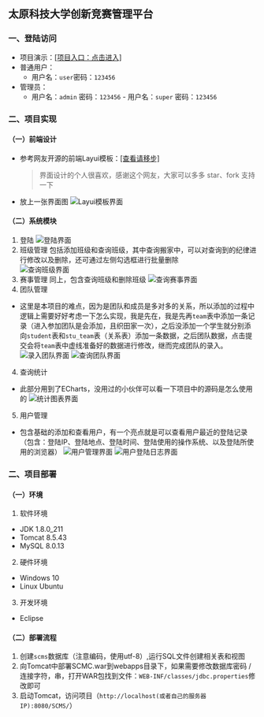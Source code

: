 ## 太原科技大学创新竞赛管理平台
###  一、登陆访问
- 项目演示：[[项目入口：点击进入]](http://101.200.47.217:8080/SCMS/)
- 普通用户：
   - 用户名：`user`密码：`123456`
- 管理员：
   - 用户名：`admin`  密码：`123456`
    		- 用户名：`super`  密码：`123456`

### 二、项目实现
#### （一）前端设计
- 参考网友开源的前端Layui模板：[[查看请移步]](https://gitee.com/zhongshaofa/layuimini)
  > 界面设计的个人很喜欢，感谢这个网友，大家可以多多 star、fork 支持一下

- 放上一张界面图
	![Layui模板界面](https://gitee.com/fly-liuhao/Image/raw/master/SCMS/LayuiTemplate.png)

####  （二）系统模块
1. 登陆
	![登陆界面](https://gitee.com/fly-liuhao/Image/raw/master/SCMS/login.png)
2. 班级管理
	包括添加班级和查询班级，其中查询搬家中，可以对查询到的纪律进行修改以及删除，还可通过左侧勾选框进行批量删除	
	![查询班级界面](https://gitee.com/fly-liuhao/Image/raw/master/SCMS/findclass.png)
2. 赛事管理
	同上，包含查询班级和删除班级
	![查询赛事界面](https://gitee.com/fly-liuhao/Image/raw/master/SCMS/competition.png)
3. 团队管理
- 这里是本项目的难点，因为是团队和成员是多对多的关系，所以添加的过程中逻辑上需要好好考虑一下怎么实现，我是先在，我是先再`team`表中添加一条记录（进入参加团队是会添加，且织田家一次），之后没添加一个学生就分别添向`student`表和`stu_team`表（关系表）添加一条数据，之后团队数据，点击提交会将`team`表中虚线准备好的数据进行修改，继而完成团队的录入。
	![录入团队界面](https://gitee.com/fly-liuhao/Image/raw/master/SCMS/addteam.png)
	![查询团队界面](https://gitee.com/fly-liuhao/Image/raw/master/SCMS/finteam.png)
4. 查询统计
- 此部分用到了ECharts，没用过的小伙伴可以看一下项目中的源码是怎么使用的
	![统计图表界面](https://gitee.com/fly-liuhao/Image/raw/master/SCMS/statistic.png)
5. 用户管理
- 包含基础的添加和查看用户，有一个亮点就是可以查看用户最近的登陆记录（包含：登陆IP、登陆地点、登陆时间、登陆使用的操作系统、以及登陆所使用的浏览器）
  ![用户管理界面](https://gitee.com/fly-liuhao/Image/raw/master/SCMS/user.png)
  ![用户登陆日志界面](https://gitee.com/fly-liuhao/Image/raw/master/SCMS/loginlog.png)


### 二、项目部署
#### （一）环境
1. 软件环境
- JDK 1.8.0_211
- Tomcat 8.5.43
- MySQL 8.0.13
2. 硬件环境
- Windows 10
- Linux Ubuntu
3. 开发环境
- Eclipse

#### （二）部署流程
1. 创建`scms`数据库（注意编码，使用utf-8）,运行SQL文件创建相关表和视图
2. 向Tomcat中部署SCMC.war到webapps目录下，如果需要修改数据库密码 / 连接字符，串，打开WAR包找到文件：`WEB-INF/classes/jdbc.properties`修改即可
3. 启动Tomcat，访问项目（`http://localhost(或者自己的服务器IP):8080/SCMS/`）
